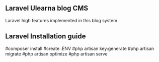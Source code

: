 ## Laravel Ulearna blog CMS

 Laravel high features implemented in this blog system

## Laravel Installation guide

#composer install
#create .ENV
#php artisan key:generate
#php artisan migrate
#php artisan optimize
#php artisan serve

